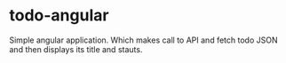 # todo-angular
Simple angular application. Which makes call to API and fetch todo JSON and then displays its title and stauts.

